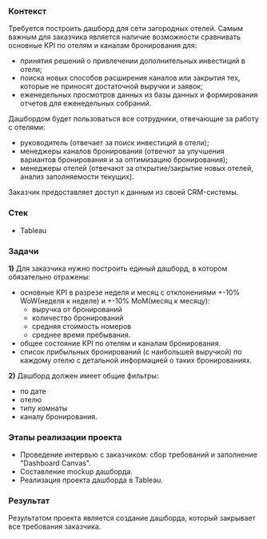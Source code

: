 ### Контекст
Требуется построить дашборд для сети загородных отелей. 
Самым важным для заказчика является наличие возможности сравнивать основные KPI по отелям и каналам бронирования для:
 - принятия решений о привлечении дополнительных инвестиций в отели;
 - поиска новых способов расширения каналов или закрытия теx, которые не приносят достаточной выручки и заявок;
 - еженедельных просмотров данных из базы данных и формирования отчетов для еженедельных собраний.

Дашбордом будет пользоваться все сотрудники, отвечающие за работу с отелями: 
 - руководитель (отвечает за поиск инвестиций в отели); 
 - менеджеры каналов бронирования (отвечют за улучшения вариантов бронирования и за оптимизацию бронирования); 
 - менеджеры отелей (отвечают за открытие/закрытие новых отелей, анализ заполняемости текущих).

Заказчик предоставляет доступ к данным из своей CRM-системы. 

### Стек
 - Tableau

### Задачи
**1)** Для заказчика нужно построить единый дашборд, в котором обязательно отражены:
 - основные KPI в разрезе неделя и месяц с отклонениями +-10% WoW(неделя к неделе) и +-10% MoM(месяц к месяцу):
    - выручка от бронирований
    - количество бронирований
    - средняя стоимость номеров
    - среднее время пребывания.
 - общее состояние КPI по отелям и каналам бронирования.
 - список прибыльных бронирований (c наибольшей выручкой) по каждому отелю с детальной информацией о таких бронированиях.

**2)** Дашборд должен имеет общие фильтры:
 - по дате
 - отелю
 - типу комнаты
 - каналу бронирования.

### Этапы реализации проекта
 - Проведение интервью с заказчиком: сбор требований и заполнение "Dashboard Canvas".
 - Составление mockup дашборда.
 - Реализация проекта дашборда в Tableau.

### Результат
Результатом проекта является создание дашборда, который закрывает все требования заказчика.
